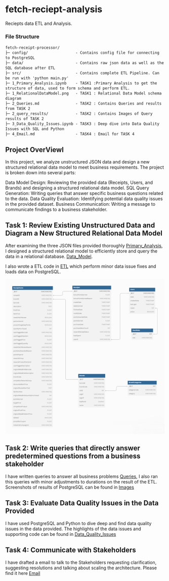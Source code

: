 # fetch-reciept-analysis
 Reciepts data ETL and Analysis.


 ### File Structure
 ```
 fetch-receipt-processor/
 ├─ config/                     - Contains config file for connecting to PostgreSQL
 ├─ data/                       - Contains raw json data as well as the SQL database after ETL
 ├─ src/                        - Contains complete ETL Pipeline. Can be run with 'python main.py'
 ├─ 1_Primary_Analysis.ipynb    - TASK1 :Primary Analysis to get the structure of data, used to form schema and perform ETL.
 ├─ 1_RelationalDataModel.png   - TASK1 : Relational Data Model schema diagram
 ├─ 2_Queries.md                - TASK2 : Contains Queries and results from TASK 2
 ├─ 2_query_results/            - TASK2 : Contains Images of Query results of TASK 2
 ├─ 3_Data_Quality_Issues.ipynb - TASK3 : Deep dive into Data Quality Issues with SQL and Python
 ├─ 4_Email.md                  - TASK4 : Email for TASK 4
```

 ## Project OverViewl

 In this project, we analyze unstructured JSON data and design a new structured relational data model to meet business requirements. The project is broken down into several parts:

 Data Model Design: Reviewing the provided data (Receipts, Users, and Brands) and designing a structured relational data model.
 SQL Query Generation: Writing queries that answer specific business questions related to the data.
 Data Quality Evaluation: Identifying potential data quality issues in the provided dataset.
 Business Communication: Writing a message to communicate findings to a business stakeholder.

 ## Task 1: Review Existing Unstructured Data and Diagram a New Structured Relational Data Model

 After examining the three JSON files provided thoroughly [Primary_Analysis](/1_Primary_Analysis.ipynb), I designed a structured relational model to efficiently store and query the data in a relational database. [Data_Model](/1_RelationalDataModel.png).

 I also wrote a ETL code in [ETL](/src/) which perform minor data issue fixes and loads data on PostgreSQL.

 ![Data_Model](/1_RelationalDataModel.png)

 ## Task 2: Write queries that directly answer predetermined questions from a business stakeholder

 I have written queries to answer all business problems [Queries](2_Queries.md), I also ran this queries with minor adjustments to durations on the result of the ETL. Screenshots of results of PostgreSQL can be found in [Images](/2_query_results/)

 ## Task 3: Evaluate Data Quality Issues in the Data Provided

 I have used PostgreSQL and Python to dive deep and find data quality issues in the data provided. The highlights of the data issues and supporting code can be found in [Data_Quality_Issues](/3_Data_Quality_Issues.ipynb)


 ## Task 4: Communicate with Stakeholders

 I have drafted a email to talk to the Stakeholders requesting clarification, suggesting resolutions and talking about scaling the architecture. Please find it here [Email](/4_Email.md)
